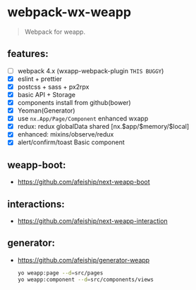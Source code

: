 # webpack-wx-weapp
> Webpack for weapp.

## features:
- [ ] webpack 4.x (wxapp-webpack-plugin `THIS BUGGY`)
- [x] eslint + prettier
- [x] postcss + sass + px2rpx
- [x] basic API + Storage
- [x] components install from github(bower)
- [x] Yeoman(Generator) 
- [x] use `nx.App/Page/Component` enhanced wxapp
- [x] redux: redux globalData shared [nx.\$app/\$memory/\$local]
- [x] enhanced: mixins/observe/redux
- [x] alert/confirm/toast Basic component

## weapp-boot:
- https://github.com/afeiship/next-weapp-boot

## interactions:
- https://github.com/afeiship/next-weapp-interaction

## generator:
+ https://github.com/afeiship/generator-weapp
  
  ```bash
  yo weapp:page --d=src/pages
  yo weapp:component --d=src/components/views
  ```
